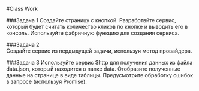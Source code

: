 #Class Work

###Задача 1
Создайте страницу с кнопкой. Разработвйте сервис, который будет считать количество кликов по кнопке и выводить его в консоль. Используйте фабричную функцию для создания сервиса. 

###Задача 2  
Создайте сервис из пердыдущей задачи, используя метод провайдера. 

###Задача 3
Используйте сервис $http для получения данных из файла data.json, который находится в папке data. Отобразите полученные данные на странице в виде таблицы. Предусмотрите обработку ошибок в запросе (используя Promise). 
